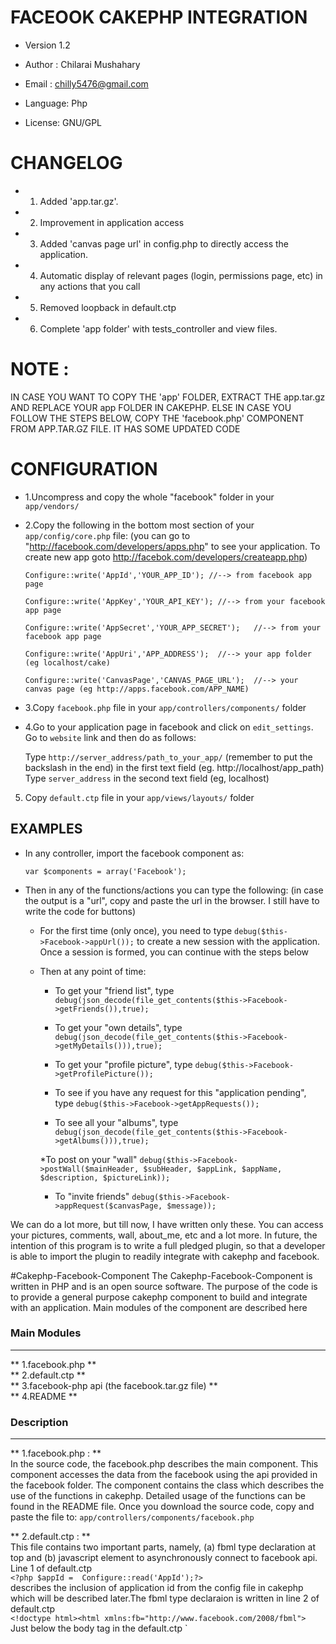 # FACEOOK CAKEPHP INTEGRATION

* Version 1.2

* Author : Chilarai Mushahary

* Email : chilly5476@gmail.com

* Language: Php

* License: GNU/GPL

# CHANGELOG

* 1.	Added 'app.tar.gz'.

* 2.	Improvement in application access

* 3.	Added 'canvas page url' in config.php to directly access the application.

* 4.	Automatic display of relevant pages (login, permissions page, etc) in any actions that you call

* 5.	Removed loopback in default.ctp

* 6.	Complete 'app folder' with tests_controller and view files.

# NOTE :	
IN CASE YOU WANT TO COPY THE 'app' FOLDER, EXTRACT THE app.tar.gz AND REPLACE YOUR app FOLDER IN CAKEPHP.
ELSE IN CASE YOU FOLLOW THE STEPS BELOW, COPY THE 'facebook.php' COMPONENT FROM APP.TAR.GZ FILE. IT HAS SOME UPDATED CODE

# CONFIGURATION

* 1.Uncompress and copy the whole "facebook" folder in your `app/vendors/`

* 2.Copy the following in the bottom most section of your `app/config/core.php` file:
	(you can go to "http://facebook.com/developers/apps.php" to see your application. To create new app goto http://facebok.com/developers/createapp.php)
	
	`Configure::write('AppId','YOUR_APP_ID'); //--> from facebook app page`

	`Configure::write('AppKey','YOUR_API_KEY');	//--> from your facebook app page`

	`Configure::write('AppSecret','YOUR_APP_SECRET');	//--> from your facebook app page`

	`Configure::write('AppUri','APP_ADDRESS');	//--> your app folder (eg localhost/cake)`
       
    `Configure::write('CanvasPage','CANVAS_PAGE_URL');	//--> your canvas page (eg http://apps.facebook.com/APP_NAME)`

 	
 	
* 3.Copy `facebook.php` file in your `app/controllers/components/` folder 

* 4.Go to your application page in facebook and click on `edit_settings`. Go to `website` link and then do as follows:
	
	Type `http://server_address/path_to_your_app/` (remember to put the backslash in the end) in the first text field (eg. http://localhost/app_path)
	Type `server_address` in the second text field (eg, localhost)

5.	Copy `default.ctp` file in your `app/views/layouts/` folder
	

## EXAMPLES


* In any controller, import the facebook component as:
	
	`var $components = array('Facebook');`

* Then in any of the functions/actions you can type the following:
	(in case the output is a "url", copy and paste the url in the browser. I still have to write the code for buttons)

	* For the first time (only once), you need to type
		`debug($this->Facebook->appUrl());` to create a new session with the application. Once a session is formed, you can continue with the steps below
	
	* Then at any point of time:
		* To get your "friend list", type
		`debug(json_decode(file_get_contents($this->Facebook->getFriends()),true);`

		* To get your "own details", type
		`debug(json_decode(file_get_contents($this->Facebook->getMyDetails())),true);`
	
		* To get your "profile picture", type
		`debug($this->Facebook->getProfilePicture());`
	
		* To see if you have any request for this "application pending", type
		`debug($this->Facebook->getAppRequests());`
	
		* To see all your "albums", type
		`debug(json_decode(file_get_contents($this->Facebook->getAlbums())),true);`
	
		*To post on your "wall"
		`debug($this->Facebook->postWall($mainHeader, $subHeader, $appLink, $appName, $description, $pictureLink));`
	
		* To "invite friends"
		`debug($this->Facebook->appRequest($canvasPage, $message));`
	
	
We can do a lot more, but till now, I have written only these. You can access your pictures, comments, wall, about_me, etc and a lot more.
In future, the intention of this program is to write a full pledged plugin, so that a developer is able to import the plugin to readily integrate with cakephp and facebook.


#Cakephp-Facebook-Component
The Cakephp-Facebook-Component is written in PHP and is an open source software. The purpose of the code is to provide a general purpose cakephp component to build and integrate with an application. Main modules of the component are described here

### Main Modules 
***
** 1.facebook.php **<br/>
** 2.default.ctp **<br/>
** 3.facebook-php api (the facebook.tar.gz file) **<br/>
** 4.README **<br/>

### Description
***
** 1.facebook.php : **<br/>
In the source code, the facebook.php describes the main component. This component accesses the data from the facebook using the api provided in the facebook folder. The component contains the class which describes the use of the functions in cakephp. Detailed usage of the functions can be found in the README file. Once you download the source code, copy and paste the file to:  `app/controllers/components/facebook.php`<br/>

** 2.default.ctp : **<br/>
This file contains two important parts, namely, (a) fbml type declaration at top and (b) javascript element to asynchronously connect to facebook api. Line 1 of default.ctp <br/>
`<?php $appId =  Configure::read('AppId');?>`<br/>
describes the inclusion of application id from the config file in cakephp which will be described later.The fbml type declaraion is written in line 2 of default.ctp<br/>
`<!doctype html><html xmlns:fb="http://www.facebook.com/2008/fbml">`<br/>
Just below the body tag in the default.ctp
`	<div id="fb-root"></div>
    <script>
      window.fbAsyncInit = function() {
        FB.init({
          appId   : '<?php echo $appId ?>',
          session : '<?php echo json_encode($session); ?>', // don't refetch the session when PHP already has it
          status  : true, // check login status
          cookie  : true, // enable cookies to allow the server to access the session
          xfbml   : true // parse XFBML
        });

        // whenever the user logs in, we refresh the page
        FB.Event.subscribe('auth.login', function() {
       //   window.location.reload();
        });
      };

      (function() {
        var e = document.createElement('script');
        e.src = document.location.protocol + '//connect.facebook.net/en_US/all.js';
        e.async = true;
        document.getElementById('fb-root').appendChild(e);
      }());
    </script>`
loads the javascript to asynchronously connect to the facebook application.<br/>

** 3.facebook folder : **<br/>
This is the official facebook-api which can also  be downloaded from [https://github.com/facebook/php-sdk/](https://github.com/facebook/php-sdk/). Extract the archived data and dump the whole folder to `app/vendors/facebook/`. 

** 3.README : **<br/>
README file describes the rest of the setup and example usage of the component. Before you can use the component, you have to setup your `app/config.core.php` file in cakephp. Add the following lines before the the end php tag (?>) in your core.php file<br/>`
	Configure::write('AppId','YOUR_APP_ID'); //--> from facebook app page<br/>
  	Configure::write('AppKey','YOUR_API_KEY');	//--> from your facebook app page<br/>
  	Configure::write('AppSecret','YOUR_APP_SECRET');	//--> from your facebook app page<br/>
  	Configure::write('AppUri','APP_ADDRESS');	//--> your app folder (eg localhost/cake)<br/>
    Configure::write('CanvasPage','CANVAS_PAGE_URL');  //--> your canvas page (eg http://apps.facebook.com/APP_NAME)<br/>
`
These details can be obtained from facebook once you set up a new application.

This handles the installation of the component. Hope you enjoy doing it


